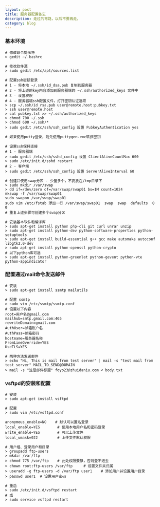 ```yaml
---
layout: post
title: 服务器配置备忘
description: 走过的弯路，以后不要再走。
category: blog
---
```


### 基本环境

    # 修改命令提示符
    > gedit ~/.bashrc
    
    # 修改软件源
    > sudo gedit /etc/apt/sources.list
    
    # 配置ssh密钥登录
    # 1 - 将本地 ~/.ssh/id_dsa.pub 复制到服务器
    # 2 - 将上述的key内容添加到服务器端的 ~/.ssh/authorized_keys 文件中
    # 3 - 设置权限
    # 4 - 服务器端ssh配置文件，打开密钥认证选项
    > scp ~/.ssh/id_rsa.pub user@remote.host:pubkey.txt
    > ssh user@remote.host
    > cat pubkey.txt >> ~/.ssh/authorized_keys
    > chmod 700 ~/.ssh
    > chmod 600 ~/.ssh/*
    > sudo gedit /etc/ssh/ssh_config 设置 PubkeyAuthentication yes
    
    # 如果使用putty登录，则先使用puttygen.exe转换密钥
    
    # 设置ssh保持连接
    # 1 - 服务器端
    > sudo gedit /etc/ssh/sshd_config 设置 ClientAliveCountMax 600
    > sudo /etc/init.d/sshd restart
    # 2 - 客户端
    > sudo gedit /etc/ssh/ssh_config 设置 ServerAliveInterval 60
    
    # 创建并使用swap分区 - 少量多个，不要放在/tmp目录下
    > sudo mkdir /var/swap
    > dd if=/dev/zero of=/var/swap/swap01 bs=1M count=1024
    mkswap -f /var/swap/swap01
    sudo swapon /var/swap/swap01
    sudo vim /etc/fstab 添加一行 /var/swap/swap01  swap  swap  defaults  0  0
    # 重复上述步骤可创建多个swap分区
    
    # 安装基本软件和编译库
    > sudo apt-get install python php-cli git curl unrar unzip
    > sudo apt-get install python-dev python-software-properties python-setuptools
    > sudo apt-get install build-essential g++ gcc make automake autoconf libgtk2.0-dev
    > sudo apt-get install python-openssl python-crypto
    # 以下python库可选
    > sudo apt-get install python-greenlet python-gevent python-vte python-appindicator
    
### 配置通过mail命令发送邮件

    # 安装
    > sudo apt-get install ssmtp mailutils
    
    # 配置 ssmtp
    > sudo vim /etc/ssmtp/ssmtp.conf
    # 设置以下内容
    root=用户名@gmail.com
    mailhub=smtp.gmail.com:465
    rewriteDomain=gmail.com
    AuthUser=邮箱账户名
    AuthPass=邮箱密码
    hostname=服务器名称
    FromLineOverride=YES
    UseTLS=YES
    
    # 两种方法发送邮件
    > echo "Hi, This is mail from test server" | mail -s "test mail from test server" MAIL_TO_SEND@DOMAIN
    > mail -s "这是邮件标题" foyo23@zhuidaniu.com < body.txt
    

### vsftpd的安装和配置

    # 安装
    > sudo apt-get install vsftpd
    
    # 配置
    > sudo vim /etc/vsftpd.conf
    
    anonymous_enable=NO    # 默认可以匿名登录
    local_enable=YES        # 使用本地用户名和密码登录
    write_enable=YES        # 可以上传文件
    local_umask=022         # 上传文件默认权限
    
    # 用户组、登录用户和目录
    > groupadd ftp-users
    > mkdir /var/ftp
    > chmod 775 /var/ftp    # 此处权限要够，否则登不进去
    > chown root:ftp-users /var/ftp     # 设置文件夹归属
    > useradd -g ftp-users -d /var/ftp user1    # 添加用户并设置用户目录
    > passwd user1  # 设置用户密码
    
    # 重启
    > sudo /etc/init.d/vsftpd restart
    # 或
    > sudo service vsftpd restart